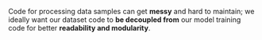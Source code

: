 Code for processing data samples can get **messy** and hard to maintain; we ideally want our dataset code to **be decoupled from** our model training code for better **readability and modularity**.
